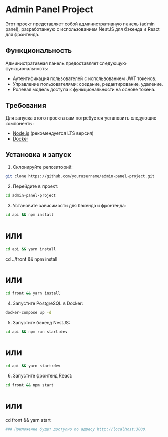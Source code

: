 # Admin Panel Project

Этот проект представляет собой административную панель (admin panel), разработанную с использованием NestJS для бэкенда и React для фронтенда.

## Функциональность

Административная панель предоставляет следующую функциональность:

- Аутентификация пользователей с использованием JWT токенов.
- Управление пользователями: создание, редактирование, удаление.
- Ролевая модель доступа к функциональности на основе токена.

## Требования

Для запуска этого проекта вам потребуется установить следующие компоненты:

- [Node.js](https://nodejs.org/) (рекомендуется LTS версия)
- [Docker](https://www.docker.com/get-started)

## Установка и запуск

1. Склонируйте репозиторий:

```sh
git clone https://github.com/yourusername/admin-panel-project.git
```
2. Перейдите в проект:

```sh
cd admin-panel-project
```
3. Установите зависимости для бэкенда и фронтенда:

```sh
cd api && npm install
```
# или
```sh
cd api && yarn install
```
cd ../front && npm install
# или
```sh
cd front && yarn install
```
4. Запустите PostgreSQL в Docker:

```sh
docker-compose up -d
```
5. Запустите бэкенд NestJS:

```sh
cd api && npm run start:dev
```
# или
```sh
cd api && yarn start:dev
```

6. Запустите фронтенд React:

```sh
cd front && npm start
```
# или
cd front && yarn start
```sh
### Приложение будет доступно по адресу http://localhost:3000.

